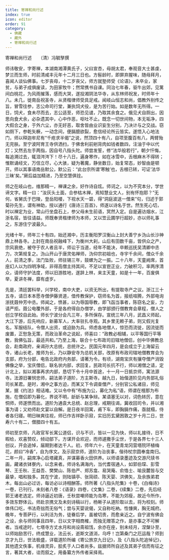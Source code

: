 ```yaml
---
title: 寄禅和尚行述
index: true
icon: editor
order: 91
category:
  - 佛藏
  - 藏外
  - 寄禅和尚行述
---
```


寄禅和尚行述　　（清）冯毓孥撰  

师讳敬安，字寄禅，本湖南湘潭黄氏子，父曰宣杏，母胡太君，奉观音大士甚虔，梦兰而生师，时前清咸丰元年十二月三日也。方髫龄时，即屏弃腥味，随母拜月，喜闻人谈仙佛事。七岁丧母，十二岁丧父，师方就塾师受《论语》，未卒业，家贫，与弟子成俱废读，为田家牧牛；然常携书自课。同治七年春，驱牛出郊，见篱间白桃花，为风雨摧落，感而大哭，遂投湘阴法华寺，从东林师祝发，时师年十八。未几，徙南岳祝圣寺，从贤楷律师受具足戒。闻岐山恒志和尚，倡教外别传之旨，冒雪往参，志公命司行堂，兼执饲犬役，是为苦行始。如是数年无所得。一日，饲犬，食未尽而去，志公适至，师恐见谴，乃取其余食之。俄见犬自厕出，因思向食犬余，必杂遗其中，心中作恶，呕吐不止。既念一切世间物，本无垢净，四大假合之身，于外六尘，亦无好恶，取舍皆由业识妄生分别，乃决计与之交战。窃如厕下，参乾矢橛，一动念间，便膈臆欲裂，愈信经论所云皆实。遂悟入心地法门，师以释迦牟尼有“千疮求半偈”之说，然顶四十有八，自项至腹百有八，两臂殆无完肤。至宁波阿育王寺供洒扫，于佛舍利前剜背肉如钱者数四，注油于中以代灯；又然去左手两指，因自号八指头陀。师尝发誓，修“法华般若行”，朝夕忏悔，每追溯过去，辄泪涔涔下！尽十八日，遍身寒作，如在冰雪中，舌根麻木不得转；惟默诵经文，万信立尽，心大骇，疑为著魔，静坐数日，始复常态，妙智由是顿开。师以其事语南岳默公，默公云：“此台宗所谓‘寒触’也，舌根已转，可证‘法华三昧’矣。”厥后益加精进，乃至空慧俱铨。  

师之在岐山也，维那精一，禅课之余，好作诗自炫。师诃之，以为不究本分，学世谛文字。精一曰：“汝灰头土面，合参枯木禅，焉知慧业文人，别有怀抱耶？”无何，省舅氏于巴陵，登岳阳楼，下视水天一碧，得“洞庭波送一僧来”句，归述于郭菊孙先生，谓有神助，授以通行《唐诗三百首》，师遂以诗名于世。然生死心切，时以禅定为业，常山行坐盘石上，参父母未生前语，冥然入定。自是遍访烟水，江浙名宿，皆往请益。师既奉贤楷律师为本师，又以笠云圃学行超妙，亦以师礼事之，东游住宁波最久。  

光绪十年，师年三十有四，始还湘中，历主衡阳罗汉衡山上封大善宁乡沩山长沙神鼎上林各寺。上封在南岳祝融峰下，为衡州大刹，山后有田数千亩，皆供众之产，宗风衰绝，被夺于农人者且半，师讼于当道，经年不能决，卒赖巡抚吴清卿中丞力，次第规复之。沩山开山于唐灵佑禅师，沩仰宗初祖也，寺宇千余间，僧众千余人，前清之季，法门坠败，师驻锡三年，鼓螺为之一振。二十八年，天童阙席，首座幻人以为四明净域，非得高僧主持其间，不足以宣鬯正业，力破积习，率两序清众，请师守护法度，师以旧游胜地，遂辞上林，来主天童，如是十一年，百废俱举，夏讲冬禅，靡有虚岁。  

先是，清廷罢科举，兴学校，南中大吏，以资无所出，有提取寺产之议。浙江三十五寺，请日本本愿寺僧伊藤贤道，借传教保护，窃师名为首，报纸喧腾，外部电询浙抚聂仲芳中丞。师闻之，愤甚，以为辱国辱教，即飞函当事者，陈窃名之妄，力请严拒。聂公电覆外部，于是各府得自办僧学，由学部颁行僧教育会章程，僧人之创立学校自此始。师长宁波分会凡三年，多所保存。宣统三年八月，武昌义师起，大江下游，后先响应，新募军人，大率驻扎寺观。其乡里无赖子弟，则又假光复名，军服结队，令僧人出资，或迫胁为兵。师虑各地僧人，惊恐而流徙，因流徙而废置，正愁急无策，而政治革命之说起，师喜曰：“政教必相辅，以平等国行平等教，我佛弘旨，最适共和。”乃至上海，联合十七布政司旧辖地僧侣，创中华佛教总会，赴南政府，亲谒孙大总统，总统许之。民国元年四月，是会成立于上海留云寺，诸山长老，推师为长，乃以静安寺为总机关部，改原有布政司辖地僧教育会为支部，府为分部，电告北政府内务部，请著为令。有顷，湖南宝庆有攘夺僧产消毁佛像之举，宝庆僧侣，联名状内部，求回复。民政司长抗不行，师以湘僧之请，定计北上，拟以湘事再求内部，恳切下令十月中首途，十一月一日抵京师，寓法源寺。法源旧署悯忠师，嗣法弟子道阶，方主斯寺。越九日，始偕道阶见内务部礼俗司长某君。是时，湘中之事方迫，而某又下令调查僧产，分别官公私诸目，师见某，据《约法》相诘难。又以令中有“布施为公，募化为私”语，师谓在檀那为布施，在僧侣即为募化，界说不明，龂龂与某争辩。某语塞无以对，词色转厉，意在恫师，师遂愤而出。道阶为通袁大总统、赵总理，戒期往谒，冀收回司令，并以湘事为请；又劝师赴文宴以自解。是日夜半回寓，甫下车，即胸膈作痛，亟就榻，侍者各归寝。明日昧爽往视，师已作吉祥卧示寂，实旧历玄黛困敦之岁十月二日，世寿六十有二，僧腊四十有五。  

师初至京师，凡政官军长寓公道侣，识与不识，皆以一见为快，师以礼接待，日不暇给，欢喜赞叹，倾动部下。方谋开会欢迎，而师遽撒手尘世，于是各界七十三人创议，开会追悼，届期到者达千人。初，师年六十，在天童青龙冈营塔院环植梅花，颜曰“冷香”，自为序文。及示寂京师，道阶为治丧事，偕待杖宗圆奉龛南归。二年一月，嗣席净心启塔藏真，并谋募香火田供养。以师语录墨迹及交游尺牍书画，藏诸衣钵寮内，以念来者。师诗名满海内，当代耆宿通人，如郭伯琛、彭雪琴、王壬秋、王益吾、樊樊山、陈伯严、郑苏龛、易哭庵、俞恪士、喻艮麓皆与交最挚，唱和独多。其在宁波，则陆镇亭、张简硕、陈天婴、洪佛矢，及余族弟君木，每出山必过访，每访必以诗相酬答。师所著《八指头陀集》十卷，《白梅诗》一卷，已刊行。未刻者八卷：《语录》四卷，《文集》二卷，《续集》二卷，先后经郭王诸老选定。师诗逼近初唐，壬秋尝嘲师能为岛寒，不能为郊瘦，故近今所作，多效东野体云。师赴京携文及未刻诗稿以行，杨晰子从道阶取以去，将为校刻。师体伟口吃，书法奇拙而无俗气；尝与天婴说偈，又自称吃衲。性慷爽，胸无城府。晚年，专菩萨行，以利活为务，徒眷后学，虽被切责，而愈亲近之。自宁波有佛会之设，余与师同事且四年，日以文字相商榷，而独无赠答之作，是亦事之不可解者。当戒途时，七塔寺方丈水月和尚设斋祖饯，余亦在座，别未经月，涅槃讣至，以师始励苦行，终成慧业，法云长，逝斯文道消，乌呼！岂第桑门之厄运哉？师到京才九日，世法极盛，详载道阶所编《寄公旅京九日记》，及《八指头陀追悼记》，其他遗文佚事，机缘灵异，脍炙于人口者尚多。兹据师所自述及其弟子信而有征之言，著其大者，诠而叙之，用备纂方外传者采择焉。  
